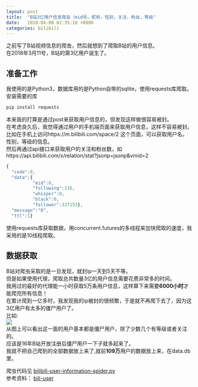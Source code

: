 ```yaml
---
layout: post
title:  "B站3亿用户信息爬虫（mid号，昵称，性别，关注，粉丝，等级"
date:   2018-04-08 02:35:18 +0800
categories: bilibili
---
```

之前写了B站视频信息的爬虫，然后就想到了爬取B站的用户信息。    
在2018年3月11号，B站的第3亿用户诞生了。    

## 准备工作
我使用的是Python3，数据库用的是Python自带的sqlite，使用requests库爬取。  
安装需要的库  

```python
pip install requests
```

本来我的打算是通过post来获取用户信息的，但发现这样做很容易被封。    
在考虑良久后，我觉得通过用户的手机端页面来获取用户信息，这样不容易被封。    
比如在手机上访问https://m.bilibili.com/space/2
这个页面，可以获取用户名，性别，等级的信息。    
然后再通过api接口来获取用户的关注和粉丝数，如https://api.bilibili.com/x/relation/stat?jsonp=jsonp&vmid=2    
```javascript
{
  "code":0,
  "data":{
          "mid":0,
          "following":116,
          "whisper":0,
          "black":0,
          "follower":327153},
  "message":"0",
  "ttl":1}
```
使用requests库获取数据，用concurrent.futures的多线程来加快爬取的速度，我采用的是10线程爬取。  


## 数据获取
B站对爬虫采取的是一旦发现，就封ip一天到5天不等。  
但是如果使用代理，爬取总共数量3亿的用户信息需要花费非常多的时间。  
我用过的最好的代理能一小时获取5万条用户信息，这样算下来需要**6000小时**才能爬完所有信息！    
在累计爬到一亿多时，我发现我的ip被封的很频繁，于是就不再爬下去了，因为这3亿用户有太多的僵尸用户了。    
比如:    
![](https://zhang0peter.github.io/images/information.png)    
从图上可以看出这一面的用户基本都是僵尸用户，除了少数几个有等级或者关注的。    
应该是16年B站开放注册后僵尸用户一下子就多起来了。    
我就不把自己爬到的全部数据放上来了,就前**109万**用户的数据放上来，在data.db里。    


爬虫代码见 [bilibili-user-information-spider.py](https://github.com/zhang0peter/bilibili-user-information-spider/blob/master/code.py)  
参考资料： [bili-user](https://github.com/airingursb/bilibili-user/)  
